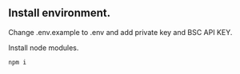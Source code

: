 ## Install environment.

Change .env.example to .env and add private key and BSC API KEY.

Install node modules.

```bash
npm i
```